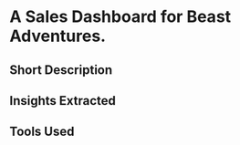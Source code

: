 # A Sales Dashboard for Beast Adventures.
## Short Description



## Insights Extracted

## Tools Used 






